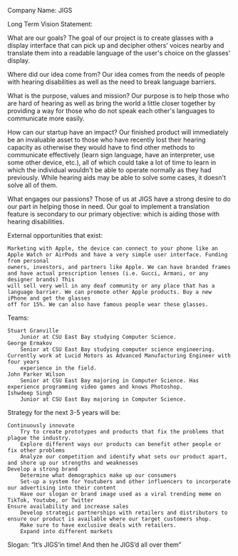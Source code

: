 Company Name: JIGS


Long Term Vision Statement:


What are our goals?
	The goal of our project is to create glasses with a display interface that can pick up and decipher others' voices nearby and translate them into a readable language of the user's choice on the glasses' display.


Where did our idea come from?
	Our idea comes from the needs of people with hearing disabilities as well as the need to break language barriers.


What is the purpose, values and mission?
	Our purpose is to help those who are hard of hearing as well as bring the world a little closer together by providing a way for those who do not speak each other's languages to communicate more easily.

How can our startup have an impact?
	Our finished product will immediately be an invaluable asset to those who have recently lost their hearing capacity as otherwise they would have to find other methods to communicate effectively (learn sign language, have an interpreter, use some other device, etc.), all of which could take a lot of time to learn in which the individual wouldn't be able to operate normally as they had previously. While hearing aids may be able to solve some cases, it doesn't solve all of them.

What engages our passions?
	Those of us at JIGS have a strong desire to do our part in helping those in need. Our goal to implement a translation feature is secondary to our primary objective: which is aiding those with hearing disabilities.


External opportunities that exist:

	Marketing with Apple, the device can connect to your phone like an Apple Watch or AirPods and have a very simple user interface. Funding from personal
	owners, investors, and partners like Apple. We can have branded frames and have actual prescription lenses (i.e. Gucci, Armani, or any designer brands) This
	will sell very well in any deaf community or any place that has a language barrier. We can promote other Apple products. Buy a new iPhone and get the glasses
	off for 15%. We can also have famous people wear these glasses.
	
Teams:

	Stuart Granville
		Junior at CSU East Bay studying Computer Science.
	George Ermakov
		Senior at CSU East Bay studying computer science engineering. Currently work at Lucid Motors as Advanced Manufacturing Engineer with four years
		experience in the field. 
	John Parker Wilson
		Senior at CSU East Bay majoring in Computer Science. Has experience programming video games and knows Photoshop.
	Ishwdeep Singh
		Junior at CSU East Bay majoring in Computer Science. 


Strategy for the next 3-5 years will be:

	Continuously innovate
		Try to create prototypes and products that fix the problems that plague the industry.
		Explore different ways our products can benefit other people or fix other problems
		Analyze our competition and identify what sets our product apart, and shore up our strengths and weaknesses
	Develop a strong brand
		Determine what demographics make up our consumers
		Set-up a system for Youtubers and other influencers to incorporate our advertising into their content
		Have our slogan or brand image used as a viral trending meme on TikTok, Youtube, or Twitter
	Ensure availability and increase sales
		Develop strategic partnerships with retailers and distributors to ensure our product is available where our target customers shop.
		Make sure to have exclusive deals with retailers.
		Expand into different markets
		
Slogan: “It’s JIGS’in time! And then he JIGS’d all over them”

